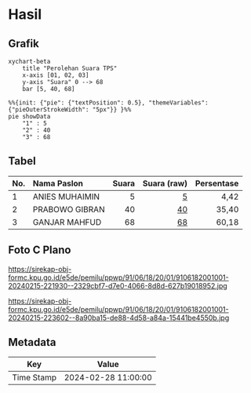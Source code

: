 # Hasil

## Grafik

```mermaid
xychart-beta
    title "Perolehan Suara TPS"
    x-axis [01, 02, 03]
    y-axis "Suara" 0 --> 68
    bar [5, 40, 68]
```

```mermaid
%%{init: {"pie": {"textPosition": 0.5}, "themeVariables": {"pieOuterStrokeWidth": "5px"}} }%%
pie showData
    "1" : 5
    "2" : 40
    "3" : 68
```

## Tabel

| No. | Nama Paslon    | Suara | Suara (raw) | Persentase |
|:--- |:-------------- | -----:| -----------:| ----------:|
| 1   | ANIES MUHAIMIN | 5     | [5][p-1]    | 4,42       |
| 2   | PRABOWO GIBRAN | 40    | [40][p-2]   | 35,40      |
| 3   | GANJAR MAHFUD  | 68    | [68][p-3]   | 60,18      |


[p-1]: https://github.com/gigit-pemilu/pemilu-2024-91-papua/blob/main/pilpres/hitung-suara/sub/91-papua/sub/06-biak-numfor/sub/18-poiru/sub/2001-andei/sub/001-tps/sub/paslon-1.txt
[p-2]: https://github.com/gigit-pemilu/pemilu-2024-91-papua/blob/main/pilpres/hitung-suara/sub/91-papua/sub/06-biak-numfor/sub/18-poiru/sub/2001-andei/sub/001-tps/sub/paslon-2.txt
[p-3]: https://github.com/gigit-pemilu/pemilu-2024-91-papua/blob/main/pilpres/hitung-suara/sub/91-papua/sub/06-biak-numfor/sub/18-poiru/sub/2001-andei/sub/001-tps/sub/paslon-3.txt

## Foto C Plano

https://sirekap-obj-formc.kpu.go.id/e5de/pemilu/ppwp/91/06/18/20/01/9106182001001-20240215-221930--2329cbf7-d7e0-4066-8d8d-627b19018952.jpg

https://sirekap-obj-formc.kpu.go.id/e5de/pemilu/ppwp/91/06/18/20/01/9106182001001-20240215-223602--8a90ba15-de88-4d58-a84a-15441be4550b.jpg


## Metadata

| Key        | Value               |
| ---------- | ------------------- |
| Time Stamp | 2024-02-28 11:00:00 |



